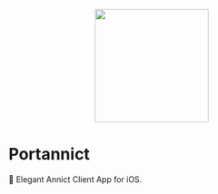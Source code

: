 <p align="center">
  <img src="https://i.imgur.com/DLOp6Va.pngg" width=200>
</p>

# Portannict
:iphone: Elegant Annict Client App for iOS. 

